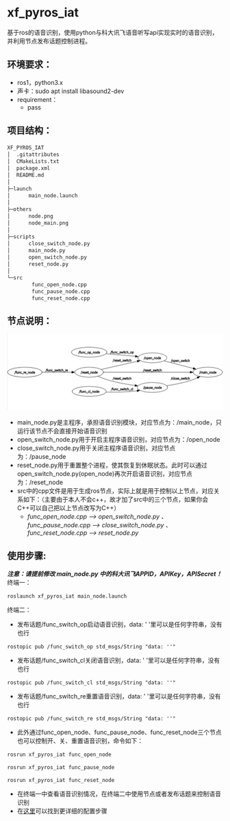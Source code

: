 # xf_pyros_iat
基于ros的语音识别，使用python与科大讯飞语音听写api实现实时的语音识别，并利用节点发布话题控制进程。  
## 环境要求：  
* ros1，python3.x  
* 声卡：sudo apt install libasound2-dev
* requirement：  
    * pass
## 项目结构：
```
XF_PYROS_IAT
│  .gitattributes
│  CMakeLists.txt
│  package.xml
│  README.md
│
├─launch
│      main_node.launch
│
├─others
│      node.png
│      node_main.png
│
├─scripts
│      close_switch_node.py
│      main_node.py
│      open_switch_node.py
│      reset_node.py
│
└─src
        func_open_node.cpp
        func_pause_node.cpp
        func_reset_node.cpp
```
## 节点说明：  
![节点图](others/node.png "节点图")
* main_node.py是主程序，承担语音识别模块，对应节点为：/main_node，只运行该节点不会直接开始语音识别  
* open_switch_node.py用于开启主程序语音识别，对应节点为：/open_node  
* close_switch_node.py用于关闭主程序语音识别，对应节点为：/pause_node  
* reset_node.py用于重置整个进程，使其恢复到休眠状态。此时可以通过open_switch_node.py(open_node)再次开启语音识别，对应节点为：/reset_node  
* src中的cpp文件是用于生成ros节点，实际上就是用于控制以上节点，对应关系如下：（主要由于本人不会c++，故才加了src中的三个节点，如果你会C++可以自己把以上节点改写为C++）
  * _func_open_node.cpp --> open_switch_node.py 、func_pause_node.cpp --> close_switch_node.py 、func_reset_node.cpp --> reset_node.py_
## 使用步骤:  
***注意：请提前修改 main_node.py 中的科大讯飞APPID，APIKey，APISecret！***  
终端一：   
```
roslaunch xf_pyros_iat main_node.launch
```
终端二：  
* 发布话题/func_switch_op启动语音识别，data: ' '里可以是任何字符串，没有也行  
```
rostopic pub /func_switch_op std_msgs/String "data: ''" 
```
* 发布话题/func_switch_cl关闭语音识别，data: ' '里可以是任何字符串，没有也行  
```
rostopic pub /func_switch_cl std_msgs/String "data: ''" 
```
* 发布话题/func_switch_re重置语音识别，data: ' '里可以是任何字符串，没有也行  
```
rostopic pub /func_switch_re std_msgs/String "data: ''" 
```
* 此外通过func_open_node、func_pause_node、func_reset_node三个节点也可以控制开、关、重置语音识别，命令如下：  
```
rosrun xf_pyros_iat func_open_node
```
```
rosrun xf_pyros_iat func_pause_node
```
```
rosrun xf_pyros_iat func_reset_node
```
* 在终端一中查看语音识别情况，在终端二中使用节点或者发布话题来控制语音识别  
* 在[这里](https://github.com/Picaun/pyros_voice_identify "Picaun/pyros_voice_identify")可以找到更详细的配置步骤
